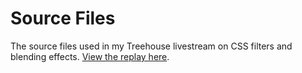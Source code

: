 # Source Files
The source files used in my Treehouse livestream on CSS filters and blending effects. [View the replay here](https://www.youtube.com/watch?v=-jy7dac750Q&list=PLuC2HflhhpLH_IcpNyehWTvqPxH1DAewe&index=1).
